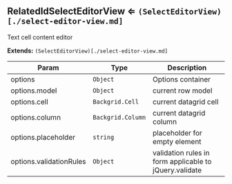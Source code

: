 <a name="module_RelatedIdSelectEditorView"></a>
## RelatedIdSelectEditorView ⇐ <code>(SelectEditorView)[./select-editor-view.md]</code>
Text cell content editor

**Extends:** <code>(SelectEditorView)[./select-editor-view.md]</code>  

| Param | Type | Description |
| --- | --- | --- |
| options | <code>Object</code> | Options container |
| options.model | <code>Object</code> | current row model |
| options.cell | <code>Backgrid.Cell</code> | current datagrid cell |
| options.column | <code>Backgrid.Column</code> | current datagrid column |
| options.placeholder | <code>string</code> | placeholder for empty element |
| options.validationRules | <code>Object</code> | validation rules in form applicable to jQuery.validate |

